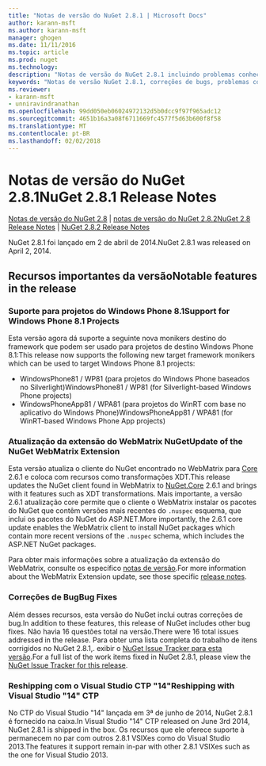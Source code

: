 ```yaml
---
title: "Notas de versão do NuGet 2.8.1 | Microsoft Docs"
author: karann-msft
ms.author: karann-msft
manager: ghogen
ms.date: 11/11/2016
ms.topic: article
ms.prod: nuget
ms.technology: 
description: "Notas de versão do NuGet 2.8.1 incluindo problemas conhecidos, correções de bug, recursos adicionados e DCRs."
keywords: "Notas de versão NuGet 2.8.1, correções de bugs, problemas conhecidos, adicionaram recursos, DCRs"
ms.reviewer:
- karann-msft
- unniravindranathan
ms.openlocfilehash: 99dd050eb06024972132d5b0dcc9f97f965adc12
ms.sourcegitcommit: 4651b16a3a08f6711669fc4577f5d63b600f8f58
ms.translationtype: MT
ms.contentlocale: pt-BR
ms.lasthandoff: 02/02/2018
---
```

# <a name="nuget-281-release-notes"></a><span data-ttu-id="ce94e-104">Notas de versão do NuGet 2.8.1</span><span class="sxs-lookup"><span data-stu-id="ce94e-104">NuGet 2.8.1 Release Notes</span></span>

<span data-ttu-id="ce94e-105">[Notas de versão do NuGet 2.8](../release-notes/nuget-2.8.md) | [notas de versão do NuGet 2.8.2](../release-notes/nuget-2.8.2.md)</span><span class="sxs-lookup"><span data-stu-id="ce94e-105">[NuGet 2.8 Release Notes](../release-notes/nuget-2.8.md) | [NuGet 2.8.2 Release Notes](../release-notes/nuget-2.8.2.md)</span></span>

<span data-ttu-id="ce94e-106">NuGet 2.8.1 foi lançado em 2 de abril de 2014.</span><span class="sxs-lookup"><span data-stu-id="ce94e-106">NuGet 2.8.1 was released on April 2, 2014.</span></span>

## <a name="notable-features-in-the-release"></a><span data-ttu-id="ce94e-107">Recursos importantes da versão</span><span class="sxs-lookup"><span data-stu-id="ce94e-107">Notable features in the release</span></span>

### <a name="support-for-windows-phone-81-projects"></a><span data-ttu-id="ce94e-108">Suporte para projetos do Windows Phone 8.1</span><span class="sxs-lookup"><span data-stu-id="ce94e-108">Support for Windows Phone 8.1 Projects</span></span>
<span data-ttu-id="ce94e-109">Esta versão agora dá suporte a seguinte nova monikers destino do framework que podem ser usado para projetos de destino Windows Phone 8.1:</span><span class="sxs-lookup"><span data-stu-id="ce94e-109">This release now supports the following new target framework monikers which can be used to target Windows Phone 8.1 projects:</span></span>

* <span data-ttu-id="ce94e-110">WindowsPhone81 / WP81 (para projetos do Windows Phone baseados no Silverlight)</span><span class="sxs-lookup"><span data-stu-id="ce94e-110">WindowsPhone81 / WP81 (for Silverlight-based Windows Phone projects)</span></span>
* <span data-ttu-id="ce94e-111">WindowsPhoneApp81 / WPA81 (para projetos do WinRT com base no aplicativo do Windows Phone)</span><span class="sxs-lookup"><span data-stu-id="ce94e-111">WindowsPhoneApp81 / WPA81 (for WinRT-based Windows Phone App projects)</span></span>

### <a name="update-of-the-nuget-webmatrix-extension"></a><span data-ttu-id="ce94e-112">Atualização da extensão do WebMatrix NuGet</span><span class="sxs-lookup"><span data-stu-id="ce94e-112">Update of the NuGet WebMatrix Extension</span></span>
<span data-ttu-id="ce94e-113">Esta versão atualiza o cliente do NuGet encontrado no WebMatrix para [Core](https://www.nuget.org/packages/Nuget.Core/2.6.1) 2.6.1 e coloca com recursos como transformações XDT.</span><span class="sxs-lookup"><span data-stu-id="ce94e-113">This release updates the NuGet client found in WebMatrix to [NuGet.Core](https://www.nuget.org/packages/Nuget.Core/2.6.1) 2.6.1 and brings with it features such as XDT transformations.</span></span> <span data-ttu-id="ce94e-114">Mais importante, a versão 2.6.1 atualização core permite que o cliente o WebMatrix instalar os pacotes do NuGet que contêm versões mais recentes do `.nuspec` esquema, que inclui os pacotes do NuGet do ASP.NET.</span><span class="sxs-lookup"><span data-stu-id="ce94e-114">More importantly, the 2.6.1 core update enables the WebMatrix client to install NuGet packages which contain more recent versions of the `.nuspec` schema, which includes the ASP.NET NuGet packages.</span></span>

<span data-ttu-id="ce94e-115">Para obter mais informações sobre a atualização da extensão do WebMatrix, consulte os específico [notas de versão](../release-notes/nuget-2.6.1-for-WebMatrix.md).</span><span class="sxs-lookup"><span data-stu-id="ce94e-115">For more information about the WebMatrix Extension update, see those specific [release notes](../release-notes/nuget-2.6.1-for-WebMatrix.md).</span></span>

### <a name="bug-fixes"></a><span data-ttu-id="ce94e-116">Correções de Bug</span><span class="sxs-lookup"><span data-stu-id="ce94e-116">Bug Fixes</span></span>
<span data-ttu-id="ce94e-117">Além desses recursos, esta versão do NuGet inclui outras correções de bug.</span><span class="sxs-lookup"><span data-stu-id="ce94e-117">In addition to these features, this release of NuGet includes other bug fixes.</span></span> <span data-ttu-id="ce94e-118">Não havia 16 questões total na versão.</span><span class="sxs-lookup"><span data-stu-id="ce94e-118">There were 16 total issues addressed in the release.</span></span> <span data-ttu-id="ce94e-119">Para obter uma lista completa do trabalho de itens corrigidos no NuGet 2.8.1,. exibir o [NuGet Issue Tracker para esta versão](https://nuget.codeplex.com/workitem/list/advanced?keyword=&status=All&type=All&priority=All&release=NuGet%202.8.1&assignedTo=All&component=All&sortField=LastUpdatedDate&sortDirection=Descending&page=0&reasonClosed=All).</span><span class="sxs-lookup"><span data-stu-id="ce94e-119">For a full list of the work items fixed in NuGet 2.8.1, please view the [NuGet Issue Tracker for this release](https://nuget.codeplex.com/workitem/list/advanced?keyword=&status=All&type=All&priority=All&release=NuGet%202.8.1&assignedTo=All&component=All&sortField=LastUpdatedDate&sortDirection=Descending&page=0&reasonClosed=All).</span></span>

### <a name="reshipping-with-visual-studio-14-ctp"></a><span data-ttu-id="ce94e-120">Reshipping com o Visual Studio CTP "14"</span><span class="sxs-lookup"><span data-stu-id="ce94e-120">Reshipping with Visual Studio "14" CTP</span></span>
<span data-ttu-id="ce94e-121">No CTP do Visual Studio "14" lançada em 3ª de junho de 2014, NuGet 2.8.1 é fornecido na caixa.</span><span class="sxs-lookup"><span data-stu-id="ce94e-121">In Visual Studio "14" CTP released on June 3rd 2014, NuGet 2.8.1 is shipped in the box.</span></span> <span data-ttu-id="ce94e-122">Os recursos que ele oferece suporte à permanecem no par com outros 2.8.1 VSIXes como do Visual Studio 2013.</span><span class="sxs-lookup"><span data-stu-id="ce94e-122">The features it support remain in-par with other 2.8.1 VSIXes such as the one for Visual Studio 2013.</span></span>

